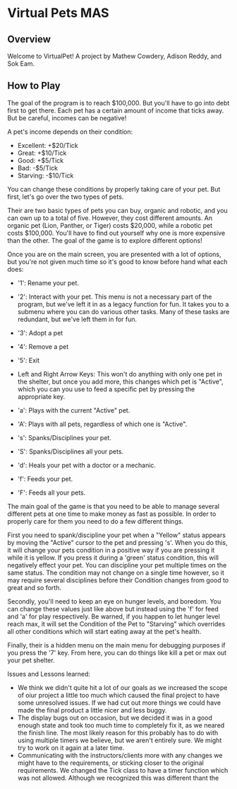 ﻿# Virtual Pets MAS
## Overview
Welcome to VirtualPet! A project by Mathew Cowdery, Adison Reddy, and Sok Eam.


## How to Play
The goal of the program is to reach $100,000. But you'll have to go into debt first to get there. Each pet has a certain amount of income that ticks away.
But be careful, incomes can be negative!

A pet's income depends on their condition:

* Excellent: +$20/Tick
* Great: +$10/Tick
* Good: +$5/Tick
* Bad: -$5/Tick
* Starving: -$10/Tick

You can change these conditions by properly taking care of your pet. But first, let's go over the two types of pets.

Their are two basic types of pets you can buy, organic and robotic, and you can own up to a total of five. However, they cost different amounts. An organic pet (Lion, Panther, or Tiger)
costs $20,000, while a robotic pet costs $100,000. You'll have to find out yourself why one is more expensive than the other. The goal of the game is to explore different
options!

Once you are on the main screen, you are presented with a lot of options, but you're not given much time so it's good to know before hand what each does:

 * '1': Rename your pet.
 * '2': Interact with your pet. This menu is not a necessary part of the program, but we've left it in as a legacy function for fun. It takes you to a submenu where you can do various other tasks. Many of these tasks are redundant, but we've left them in for fun.
 * '3': Adopt a pet
 * '4': Remove a pet
 * '5': Exit

 * Left and Right Arrow Keys: This won't do anything with only one pet in the shelter, but once you add more, this changes which pet is "Active", which you can you use
to feed a specific pet by pressing the appropriate key.
 * 'a': Plays with the current "Active" pet.
 * 'A': Plays with all pets, regardless of which one is "Active".
 * 's': Spanks/Disciplines your pet. 
 * 'S': Spanks/Disciplines all your pets.
 * 'd': Heals your pet with a doctor or a mechanic.
 * 'f': Feeds your pet.
 * 'F': Feeds all your pets.

The main goal of the game is that you need to be able to manage several different pets at one time to make money as fast as possible. In order to properly care for them you need to do a few different things.

First you need to spank/discipline your pet when a "Yellow" status appears by moving the "Active" cursor to the pet and pressing 's'. When you do this, it will change your pets condition
in a positive way if you are pressing it while it is yellow. If you press it during a 'green' status condition, this will negatively effect your pet. You can discipline your pet multiple times
on the same status. The condition may not change on a single time however, so it may require several disciplines before their Condition changes from good to great and so forth.

Secondly, you'll need to keep an eye on hunger levels, and boredom. You can change these values just like above but instead using the 'f' for feed and 'a' for play respectively.
Be warned, if you happen to let hunger level reach max, it will set the Condition of the Pet to "Starving" which overrides all other conditions which will start eating away at the pet's
health.

Finally, their is a hidden menu on the main menu for debugging purposes if you press the '7' key. From here, you can do things like kill a pet or max out your pet shelter. 

Issues and Lessons learned:
* We think we didn't quite hit a lot of our goals as we increased the scope of oiur project a little too much which caused the final project to have some unresolved issues. If we had cut out more things we could have made the final product a little nicer and less buggy.
* The display bugs out on occasion, but we decided it was in a good enough state and took too much time to completely fix it, as we neared the finish line. The most likely reason for this probably has to do with using multiple timers we believe, but we aren't entirely sure. We might try to work on it again at a later time.
* Communicating with the instructors/clients more with any changes we might have to the requirements, or sticking closer to the original requirements. We changed the Tick class to have a timer function which was not allowed. Although we recognized this was different thant the

